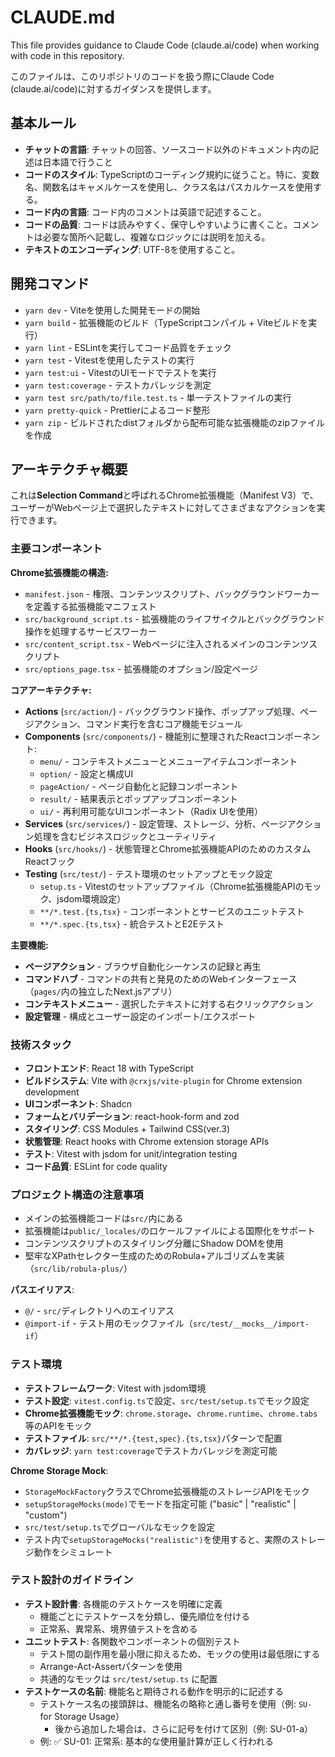 # CLAUDE.md

This file provides guidance to Claude Code (claude.ai/code) when working with code in this repository.

このファイルは、このリポジトリのコードを扱う際にClaude Code (claude.ai/code)に対するガイダンスを提供します。

## 基本ルール

- **チャットの言語**: チャットの回答、ソースコード以外のドキュメント内の記述は日本語で行うこと
- **コードのスタイル**: TypeScriptのコーディング規約に従うこと。特に、変数名、関数名はキャメルケースを使用し、クラス名はパスカルケースを使用する。
- **コード内の言語**: コード内のコメントは英語で記述すること。
- **コードの品質**: コードは読みやすく、保守しやすいように書くこと。コメントは必要な箇所へ記載し、複雑なロジックには説明を加える。
- **テキストのエンコーディング**: UTF-8を使用すること。

## 開発コマンド

- `yarn dev` - Viteを使用した開発モードの開始
- `yarn build` - 拡張機能のビルド（TypeScriptコンパイル + Viteビルドを実行）
- `yarn lint` - ESLintを実行してコード品質をチェック
- `yarn test` - Vitestを使用したテストの実行
- `yarn test:ui` - VitestのUIモードでテストを実行
- `yarn test:coverage` - テストカバレッジを測定
- `yarn test src/path/to/file.test.ts` - 単一テストファイルの実行
- `yarn pretty-quick` - Prettierによるコード整形
- `yarn zip` - ビルドされたdistフォルダから配布可能な拡張機能のzipファイルを作成

## アーキテクチャ概要

これは**Selection Command**と呼ばれるChrome拡張機能（Manifest V3）で、
ユーザーがWebページ上で選択したテキストに対してさまざまなアクションを実行できます。

### 主要コンポーネント

**Chrome拡張機能の構造:**

- `manifest.json` - 権限、コンテンツスクリプト、バックグラウンドワーカーを定義する拡張機能マニフェスト
- `src/background_script.ts` - 拡張機能のライフサイクルとバックグラウンド操作を処理するサービスワーカー
- `src/content_script.tsx` - Webページに注入されるメインのコンテンツスクリプト
- `src/options_page.tsx` - 拡張機能のオプション/設定ページ

**コアアーキテクチャ:**

- **Actions** (`src/action/`) - バックグラウンド操作、ポップアップ処理、ページアクション、コマンド実行を含むコア機能モジュール
- **Components** (`src/components/`) - 機能別に整理されたReactコンポーネント:
  - `menu/` - コンテキストメニューとメニューアイテムコンポーネント
  - `option/` - 設定と構成UI
  - `pageAction/` - ページ自動化と記録コンポーネント
  - `result/` - 結果表示とポップアップコンポーネント
  - `ui/` - 再利用可能なUIコンポーネント（Radix UIを使用）
- **Services** (`src/services/`) - 設定管理、ストレージ、分析、ページアクション処理を含むビジネスロジックとユーティリティ
- **Hooks** (`src/hooks/`) - 状態管理とChrome拡張機能APIのためのカスタムReactフック
- **Testing** (`src/test/`) - テスト環境のセットアップとモック設定
  - `setup.ts` - Vitestのセットアップファイル（Chrome拡張機能APIのモック、jsdom環境設定）
  - `**/*.test.{ts,tsx}` - コンポーネントとサービスのユニットテスト
  - `**/*.spec.{ts,tsx}` - 統合テストとE2Eテスト

**主要機能:**

- **ページアクション** - ブラウザ自動化シーケンスの記録と再生
- **コマンドハブ** - コマンドの共有と発見のためのWebインターフェース（`pages/`内の独立したNext.jsアプリ）
- **コンテキストメニュー** - 選択したテキストに対する右クリックアクション
- **設定管理** - 構成とユーザー設定のインポート/エクスポート

### 技術スタック

- **フロントエンド**: React 18 with TypeScript
- **ビルドシステム**: Vite with `@crxjs/vite-plugin` for Chrome extension development
- **UIコンポーネント**: Shadcn
- **フォームとバリデーション**: react-hook-form and zod
- **スタイリング**: CSS Modules + Tailwind CSS(ver.3)
- **状態管理**: React hooks with Chrome extension storage APIs
- **テスト**: Vitest with jsdom for unit/integration testing
- **コード品質**: ESLint for code quality

### プロジェクト構造の注意事項

- メインの拡張機能コードは`src/`内にある
- 拡張機能は`public/_locales/`のロケールファイルによる国際化をサポート
- コンテンツスクリプトのスタイリング分離にShadow DOMを使用
- 堅牢なXPathセレクター生成のためのRobula+アルゴリズムを実装（`src/lib/robula-plus/`）

**パスエイリアス**:

- `@/` - `src/`ディレクトリへのエイリアス
- `@import-if` - テスト用のモックファイル（`src/test/__mocks__/import-if`）

### テスト環境

- **テストフレームワーク**: Vitest with jsdom環境
- **テスト設定**: `vitest.config.ts`で設定、`src/test/setup.ts`でモック設定
- **Chrome拡張機能モック**: `chrome.storage`、`chrome.runtime`、`chrome.tabs`等のAPIをモック
- **テストファイル**: `src/**/*.{test,spec}.{ts,tsx}`パターンで配置
- **カバレッジ**: `yarn test:coverage`でテストカバレッジを測定可能

**Chrome Storage Mock**:

- `StorageMockFactory`クラスでChrome拡張機能のストレージAPIをモック
- `setupStorageMocks(mode)`でモードを指定可能 ("basic" | "realistic" | "custom")
- `src/test/setup.ts`でグローバルなモックを設定
- テスト内で`setupStorageMocks("realistic")`を使用すると、実際のストレージ動作をシミュレート

### テスト設計のガイドライン

- **テスト設計書**: 各機能のテストケースを明確に定義
  - 機能ごとにテストケースを分類し、優先順位を付ける
  - 正常系、異常系、境界値テストを含める
- **ユニットテスト**: 各関数やコンポーネントの個別テスト
  - テスト間の副作用を最小限に抑えるため、モックの使用は最低限にする
  - Arrange-Act-Assertパターンを使用
  - 共通的なモックは `src/test/setup.ts` に配置
- **テストケースの名前**: 機能名と期待される動作を明示的に記述する
  - テストケース名の接頭辞は、機能名の略称と通し番号を使用（例: `SU-` for Storage Usage）
    - 後から追加した場合は、さらに記号を付けて区別（例: SU-01-a）
  - 例: ✅ SU-01: 正常系: 基本的な使用量計算が正しく行われる

